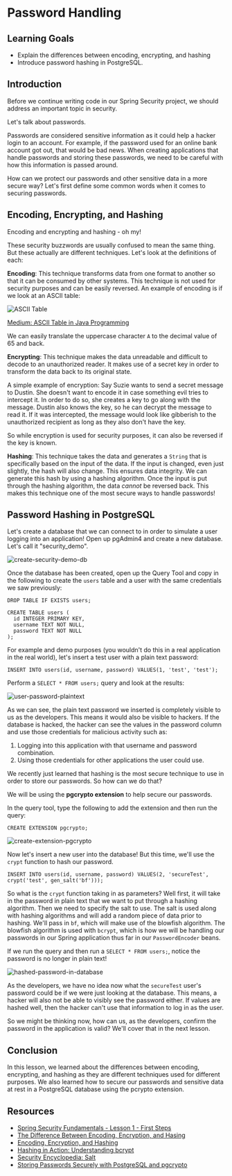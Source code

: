 # Password Handling

## Learning Goals

- Explain the differences between encoding, encrypting, and hashing
- Introduce password hashing in PostgreSQL.

## Introduction

Before we continue writing code in our Spring Security project, we should
address an important topic in security.

Let's talk about passwords.

Passwords are considered sensitive information as it could help a hacker login
to an account. For example, if the password used for an online bank account got
out, that would be bad news. When creating applications that handle passwords
and storing these passwords, we need to be careful with how this information is
passed around.

How can we protect our passwords and other sensitive data in a more secure way?
Let's first define some common words when it comes to securing passwords.

## Encoding, Encrypting, and Hashing

Encoding and encrypting and hashing - oh my!

These security buzzwords are usually confused to mean the same thing. But these
actually are different techniques. Let's look at the definitions of each:

**Encoding**: This technique transforms data from one format to another so that
it can be consumed by other systems. This technique is not used for security
purposes and can be easily reversed. An example of encoding is if we look at an
ASCII table:

![ASCII Table](https://curriculum-content.s3.amazonaws.com/java-mod-2/chars-and-strings/ASCII-Table.png)

[Medium: ASCII Table in Java Programming](https://medium.com/@aidafarihabaharunsuratman/did-someone-actually-use-ascii-table-in-java-programming-9710a65c6ed9)

We can easily translate the uppercase character `A` to the decimal value of 65
and back.

**Encrypting**: This technique makes the data unreadable and difficult to decode
to an unauthorized reader. It makes use of a secret key in order to transform
the data back to its original state.

A simple example of encryption: Say Suzie wants to send a secret message to
Dustin. She doesn't want to encode it in case something evil tries to intercept
it. In order to do so, she creates a key to go along with the message. Dustin
also knows the key, so he can decrypt the message to read it. If it was
intercepted, the message would look like gibberish to the unauthorized
recipient as long as they also don't have the key.

So while encryption is used for security purposes, it can also be reversed if
the key is known.

**Hashing**: This technique takes the data and generates a `String` that is
specifically based on the input of the data. If the input is changed, even just
slightly, the hash will also change. This ensures data integrity. We can
generate this hash by using a hashing algorithm. Once the input is put through
the hashing algorithm, the data _cannot_ be reversed back. This makes this
technique one of the most secure ways to handle passwords!

## Password Hashing in PostgreSQL

Let's create a database that we can connect to in order to simulate a user
logging into an application! Open up pgAdmin4 and create a new database. Let's
call it "security_demo".

![create-security-demo-db](https://curriculum-content.s3.amazonaws.com/spring-mod-2/authentication/create-sercurity-demo-db.png)

Once the database has been created, open up the Query Tool and copy in the
following to create the `users` table and a user with the same credentials we
saw previously:

```postgresql
DROP TABLE IF EXISTS users;

CREATE TABLE users (
  id INTEGER PRIMARY KEY,
  username TEXT NOT NULL,
  password TEXT NOT NULL
);
```

For example and demo purposes (you wouldn't do this in a real application in the
real world), let's insert a test user with a plain text password:

```postgresql
INSERT INTO users(id, username, password) VALUES(1, 'test', 'test');
```

Perform a `SELECT * FROM users;` query and look at the results:

![user-password-plaintext](https://curriculum-content.s3.amazonaws.com/spring-mod-2/security/user-password-plaintext.png)

As we can see, the plain text password we inserted is completely visible to us
as the developers. This means it would also be visible to hackers. If the
database is hacked, the hacker can see the values in the password column and use
those credentials for malicious activity such as:

1. Logging into this application with that username and password combination.
2. Using those credentials for other applications the user could use.

We recently just learned that hashing is the most secure technique to use in
order to store our passwords. So how can we do that?

We will be using the **pgcrypto extension** to help secure our passwords.

In the query tool, type the following to add the extension and then run the
query:

```postgresql
CREATE EXTENSION pgcrypto;
```

![create-extension-pgcrypto](https://curriculum-content.s3.amazonaws.com/spring-mod-2/security/create-extension-pgcrypto.png)

Now let's insert a new user into the database! But this time, we'll use the
`crypt` function to hash our password.

```postgresql
INSERT INTO users(id, username, password) VALUES(2, 'secureTest', crypt('test', gen_salt('bf')));
```

So what is the `crypt` function taking in as parameters? Well first, it will
take in the password in plain text that we want to put through a hashing 
algorithm. Then we need to specify the salt to use. The salt is used along with
hashing algorithms and will add a random piece of data prior to hashing. We'll
pass in `bf`, which will make use of the blowfish algorithm. The blowfish
algorithm is used with `bcrypt`, which is how we will be handling our
passwords in our Spring application thus far in our `PasswordEncoder` beans.

If we run the query and then run a `SELECT * FROM users;`, notice the password
is no longer in plain text!

![hashed-password-in-database](https://curriculum-content.s3.amazonaws.com/spring-mod-2/security/hashed-password-in-database.png)

As the developers, we have no idea now what the `secureTest` user's password
could be if we were just looking at the database. This means, a hacker will
also not be able to visibly see the password either. If values are hashed well,
then the hacker can't use that information to log in as the user.

So we might be thinking now, how can us, as the developers, confirm the password
in the application is valid? We'll cover that in the next lesson.

## Conclusion

In this lesson, we learned about the differences between encoding, encrypting,
and hashing as they are different techniques used for different purposes. We
also learned how to secure our passwords and sensitive data at rest in a
PostgreSQL database using the pcrypto extension.

## Resources

- [Spring Security Fundamentals - Lesson 1 - First Steps](https://youtu.be/nSu9ElsnNtY?t=2281)
- [The Difference Between Encoding, Encryption, and Hasing](https://medium.com/swlh/the-difference-between-encoding-encryption-and-hashing-878c606a7aff)
- [Encoding, Encryption, and Hashing](https://auth0.com/blog/encoding-encryption-hashing/)
- [Hashing in Action: Understanding bcrypt](https://auth0.com/blog/hashing-in-action-understanding-bcrypt/)
- [Security Encyclopedia: Salt](https://www.hypr.com/security-encyclopedia/salt#:~:text=A%20salt%20is%20a%20piece,passwords%20before%20they%20are%20stored.)
- [Storing Passwords Securely with PostgreSQL and pgcrypto](https://x-team.com/blog/storing-secure-passwords-with-postgresql/)
